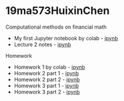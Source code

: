 # 19ma573HuixinChen
Computational methods on financial math

- My first Jupyter notebook by colab - [ipynb](src/first_notebook_v01.ipynb)
- Lecture 2 notes - [ipynb](src/lecture2_notebook.ipynb)

Homework
- Homework 1 by colab - [ipynb](src/hw1_github_colab.ipynb)
- Homework 2 part 1 - [ipynb](src/hw2_second_fd.ipynb)
- Homework 2 part 2 - [ipynb](src/hw2_ex_fd.ipynb)
- Homework 3 part 1 - [ipynb](src/hw3_proposition.ipynb)
- Homework 3 part 2 - [ipynb](src/hw3_bsm_price.ipynb)
